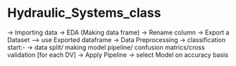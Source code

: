 # Hydraulic_Systems_class
-> Importing data
-> EDA (Making data frame)
-> Rename column
-> Export a Dataset
--> use Exported dataframe
 -> Data Preprocessing
 -> classification start:-
 -> data split/ making model pipeline/ confusion matrics/cross validation [for each DV]
 -> Apply Pipeline
 -> select Model on accuracy basis 
 
